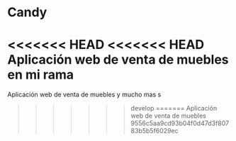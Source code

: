 # Candy
<<<<<<< HEAD
<<<<<<< HEAD
Aplicación web de venta de muebles en mi rama
=======

Aplicación web de venta de muebles y mucho mas s

>>>>>>> develop
=======
Aplicación web de venta de muebles
>>>>>>> 9556c5aa9cd93b04f0d47d3f80783b5b5f6029ec
